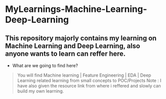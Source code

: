 # MyLearnings-Machine-Learning-Deep-Learning
## This repository majorly contains my learning on Machine Learning and Deep Learning, also anyone wants to learn can reffer here. 
* What are we going to find here?
> You will find Machine learning | Feature Engineering | EDA | Deep Learning related learning from small concepts to POC/Projects 
Note : I have also given the resource link from where i reffered and slowly can build my own learning.
